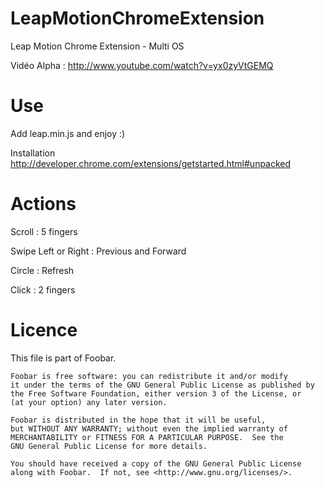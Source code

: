LeapMotionChromeExtension
=========================

Leap Motion Chrome Extension - Multi OS

Vidéo Alpha : http://www.youtube.com/watch?v=yx0zyVtGEMQ


Use
=========================
Add leap.min.js and enjoy :)

Installation
http://developer.chrome.com/extensions/getstarted.html#unpacked


Actions
=========================
Scroll : 5 fingers

Swipe Left or Right : Previous and Forward

Circle : Refresh

Click : 2 fingers

Licence
=========================

This file is part of Foobar.

    Foobar is free software: you can redistribute it and/or modify
    it under the terms of the GNU General Public License as published by
    the Free Software Foundation, either version 3 of the License, or
    (at your option) any later version.

    Foobar is distributed in the hope that it will be useful,
    but WITHOUT ANY WARRANTY; without even the implied warranty of
    MERCHANTABILITY or FITNESS FOR A PARTICULAR PURPOSE.  See the
    GNU General Public License for more details.

    You should have received a copy of the GNU General Public License
    along with Foobar.  If not, see <http://www.gnu.org/licenses/>.
